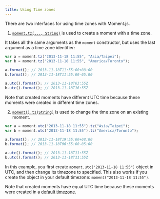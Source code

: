 ```yaml
---
title: Using Time zones
---
```


There are two interfaces for using time zones with Moment.js.

1. [`moment.tz(..., String)`](#/using-timezones/parsing-in-zone/) is used to create a moment with a time zone. 
  
It takes all the same arguments as the `moment` constructor, but uses the last argument as a time zone identifier:

```js
var a = moment.tz("2013-11-18 11:55", "Asia/Taipei");
var b = moment.tz("2013-11-18 11:55", "America/Toronto");
   
a.format(); // 2013-11-18T11:55:00+08:00
b.format(); // 2013-11-18T11:55:00-05:00

a.utc().format(); // 2013-11-18T03:55Z
b.utc().format(); // 2013-11-18T16:55Z
```
Note that created moments have different UTC time because these moments were created in different time zones.


2. [`moment().tz(String)`](#/using-timezones/converting-to-zone/) is used to change the time zone on an existing moment.


```js
var a = moment.utc("2013-11-18 11:55").tz("Asia/Taipei");
var b = moment.utc("2013-11-18 11:55").tz("America/Toronto");
   
a.format(); // 2013-11-18T19:55:00+08:00
b.format(); // 2013-11-18T06:55:00-05:00

a.utc().format(); // 2013-11-18T11:55Z
b.utc().format(); // 2013-11-18T11:55Z
```

In this example, you first create `moment.utc("2013-11-18 11:55")` object in UTC, and then change its timezone to specified. This also works if you create the object in your default timezone: `moment("2013-11-18 11:55")`.
  
Note that created moments have equal UTC time because these moments were created in a [default timezone](#/using-timezones/default-timezone/).
